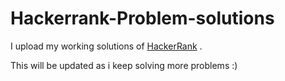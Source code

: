 # Hackerrank-Problem-solutions

I upload my working solutions of [HackerRank](https://www.hackerrank.com) .

This will be updated as i keep solving more problems :)
